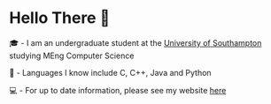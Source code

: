 # Hello There :wave:

:mortar_board:  -  I am an undergraduate student at the [University of Southampton](https://ecs.soton.ac.uk) studying MEng Computer Science

:brain: - Languages I know include C, C++, Java and Python

:computer:  - For up to date information, please see my website [here](https://tgodfrey.com)
